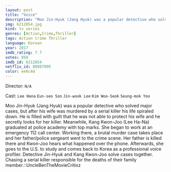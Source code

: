 ```yaml
---
layout: post
title: "Voice"
description: "Moo Jin-Hyuk (Jang Hyuk) was a popular detective who solved major cases, but after his wife was murdered by a serial killer his life spiraled down. He is filled with guilt that he was not able to protect his wife and he secretly looks for her killer. Meanwhile, Kang Kwon-Joo (Lee Ha-Na) graduated at police academy with top marks. She began to work at an emergency 112 call center. Working there, a brutal murder case takes place and her father/police sergeant went to the crime scene. Her father is killed there and Kwon-Joo hear.."
img: 6212854.jpg
kind: tv series
genres: [Action,Crime,Thriller]
tags: Action Crime Thriller 
language: Korean
year: 2017
imdb_rating: 7.7
votes: 858
imdb_id: 6212854
netflix_id: 80987095
color: ee6c4d
---
```

Director: `N/A`  

Cast: `Lee Hana` `Eun-seo Son` `Jin-wook Lee` `Kim Woo-Seok` `Seung-mok Yoo` 

Moo Jin-Hyuk (Jang Hyuk) was a popular detective who solved major cases, but after his wife was murdered by a serial killer his life spiraled down. He is filled with guilt that he was not able to protect his wife and he secretly looks for her killer. Meanwhile, Kang Kwon-Joo (Lee Ha-Na) graduated at police academy with top marks. She began to work at an emergency 112 call center. Working there, a brutal murder case takes place and her father/police sergeant went to the crime scene. Her father is killed there and Kwon-Joo hears what happened over the phone. Afterwards, she goes to the U.S. to study and comes back to Korea as a professional voice profiler. Detective Jin-Hyuk and Kang Kwon-Joo solve cases together. Chasing a serial killer responsible for the deaths of their family member.::UncleBenTheMovieCritixz